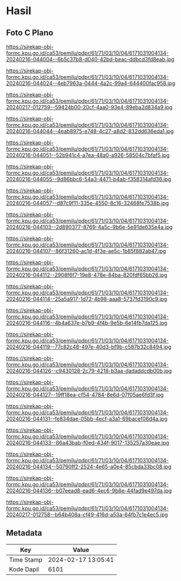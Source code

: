 # Hasil

## Foto C Plano

https://sirekap-obj-formc.kpu.go.id/ca53/pemilu/pdpr/61/71/03/10/04/6171031004134-20240216-044004--6b5c37b8-d040-42bd-beac-ddbcd3fd8eab.jpg

https://sirekap-obj-formc.kpu.go.id/ca53/pemilu/pdpr/61/71/03/10/04/6171031004134-20240216-044024--4eb7963a-0444-4a2c-99a4-644400fac958.jpg

https://sirekap-obj-formc.kpu.go.id/ca53/pemilu/pdpr/61/71/03/10/04/6171031004134-20240217-012759--59424b00-20cf-4aa0-93e4-89eba2d834a9.jpg

https://sirekap-obj-formc.kpu.go.id/ca53/pemilu/pdpr/61/71/03/10/04/6171031004134-20240216-044044--4eab8975-e748-4c27-a8d2-832dd636eda1.jpg

https://sirekap-obj-formc.kpu.go.id/ca53/pemilu/pdpr/61/71/03/10/04/6171031004134-20240216-044051--52b941c4-a7ea-48a0-a926-58504c7bfaf5.jpg

https://sirekap-obj-formc.kpu.go.id/ca53/pemilu/pdpr/61/71/03/10/04/6171031004134-20240216-044055--9d86bbc6-54a3-4471-b4ab-f358314afd36.jpg

https://sirekap-obj-formc.kpu.go.id/ca53/pemilu/pdpr/61/71/03/10/04/6171031004134-20240216-044057--d87c9f11-335e-4550-8c16-32468fe7538b.jpg

https://sirekap-obj-formc.kpu.go.id/ca53/pemilu/pdpr/61/71/03/10/04/6171031004134-20240216-044103--2d890377-8769-4a5c-9b6e-5e91de635e4a.jpg

https://sirekap-obj-formc.kpu.go.id/ca53/pemilu/pdpr/61/71/03/10/04/6171031004134-20240216-044107--86f31260-ac1d-4f3e-ae5c-1b85f882ab47.jpg

https://sirekap-obj-formc.kpu.go.id/ca53/pemilu/pdpr/61/71/03/10/04/6171031004134-20240216-044112--2908f6f7-19e8-478e-84ba-820fdf65bb26.jpg

https://sirekap-obj-formc.kpu.go.id/ca53/pemilu/pdpr/61/71/03/10/04/6171031004134-20240216-044114--25a5a917-1d72-4b98-aaa8-5737fd3190c9.jpg

https://sirekap-obj-formc.kpu.go.id/ca53/pemilu/pdpr/61/71/03/10/04/6171031004134-20240216-044116--4b4a637e-b7b9-4f4b-9e5b-6e14fb7da125.jpg

https://sirekap-obj-formc.kpu.go.id/ca53/pemilu/pdpr/61/71/03/10/04/6171031004134-20240216-044119--77c82c48-497e-40d3-bf9b-c587b32c8494.jpg

https://sirekap-obj-formc.kpu.go.id/ca53/pemilu/pdpr/61/71/03/10/04/6171031004134-20240216-044126--c9430128-2c79-4218-b3aa-dadaddcdb00b.jpg

https://sirekap-obj-formc.kpu.go.id/ca53/pemilu/pdpr/61/71/03/10/04/6171031004134-20240216-044127--19ff18ea-cf54-4784-8e6d-07f05ae6fd3f.jpg

https://sirekap-obj-formc.kpu.go.id/ca53/pemilu/pdpr/61/71/03/10/04/6171031004134-20240216-044131--fe834dae-05bb-4ecf-a3a1-69bacef06d4a.jpg

https://sirekap-obj-formc.kpu.go.id/ca53/pemilu/pdpr/61/71/03/10/04/6171031004134-20240216-044133--86a43bab-f0ed-434f-9017-135257a30eae.jpg

https://sirekap-obj-formc.kpu.go.id/ca53/pemilu/pdpr/61/71/03/10/04/6171031004134-20240216-044134--50790ff2-2524-4e65-a0e4-85cbda33bc08.jpg

https://sirekap-obj-formc.kpu.go.id/ca53/pemilu/pdpr/61/71/03/10/04/6171031004134-20240216-044136--b07eead8-ead6-4ec6-9b8e-44fad9e497da.jpg

https://sirekap-obj-formc.kpu.go.id/ca53/pemilu/pdpr/61/71/03/10/04/6171031004134-20240217-012758--b64b408a-cf49-416d-a53a-64fb7c1e4ec5.jpg


## Metadata

| Key        | Value               |
| ---------- | ------------------- |
| Time Stamp | 2024-02-17 13:05:41 |
| Kode Dapil | 6101                |



